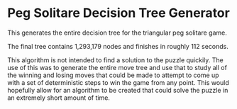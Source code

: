 # Peg Solitare Decision Tree Generator
This generates the entire decision tree for the triangular peg solitare game. 

The final tree contains 1,293,179 nodes and finishes in roughly 112 seconds.

This algorithm is not intended to find a solution to the puzzle quickily. The use of this was to generate the entire move tree and use that to study all of the winning and losing moves that could be made to attempt to come up with a set of deterministic steps to win the game from any point. This would hopefully allow for an algorithm to be created that could solve the puzzle in an extremely short amount of time.
